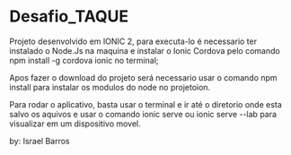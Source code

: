# Desafio_TAQUE

Projeto desenvolvido em IONIC 2, para executa-lo é necessario ter instalado o Node.Js na maquina e instalar o Ionic Cordova pelo comando npm install -g cordova ionic no terminal;

Apos fazer o download do projeto será necessario usar o comando npm install para instalar os modulos do node no projetoion.

Para rodar o aplicativo, basta usar o terminal e ir até o diretorio onde esta salvo os aquivos e usar o comando ionic serve ou ionic serve --lab para visualizar em um dispositivo movel.

by: Israel Barros
